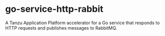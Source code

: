 # go-service-http-rabbit
A Tanzu Application Platform accelerator for a Go service that responds to HTTP requests and publishes messages to RabbitMQ.
